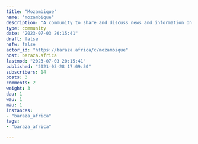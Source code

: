 ```yaml
---
title: "Mozambique" 
name: "mozambique"
description: "A community to share and discuss news and information on Mozambique. "
type: community
date: "2023-07-03 20:15:41"
draft: false
nsfw: false
actor_id: "https://baraza.africa/c/mozambique"
host: baraza.africa
lastmod: "2023-07-03 20:15:41"
published: "2021-03-28 17:09:30"
subscribers: 14
posts: 3
comments: 2
weight: 3
dau: 1
wau: 1
mau: 1
instances:
- "baraza_africa"
tags: 
- "baraza_africa"

---
```

